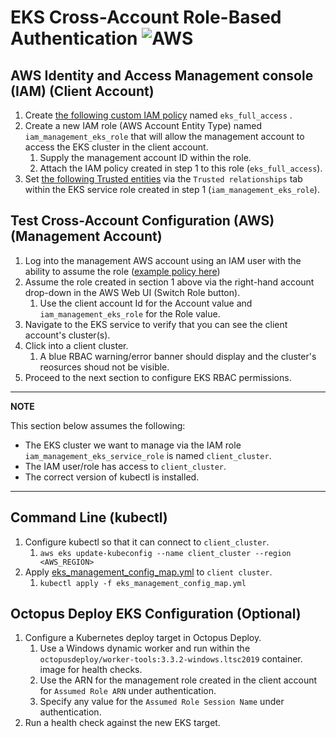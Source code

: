 # EKS Cross-Account Role-Based Authentication ![AWS](https://img.shields.io/badge/AWS-%23FF9900.svg?style=for-the-badge&logo=amazon-aws&logoColor=white)

## AWS Identity and Access Management console (IAM) (Client Account)

1. Create [the following custom IAM policy](https://github.com/briggs-octo/eks-docs/blob/main/aws/iam/eks_full_access.json) named `eks_full_access` .
2. Create a new IAM role (AWS Account Entity Type) named `iam_management_eks_role` that will allow the management account to access the EKS cluster in the client account.
   1. Supply the management account ID within the role.
   2. Attach the IAM policy created in step 1 to this role (`eks_full_access`).
3. Set [the following Trusted entities](https://github.com/briggs-octo/eks-docs/blob/main/aws/iam/eks_management_role_trusted_entities.json) via the `Trusted relationships` tab within the EKS service role created in step 1 (`iam_management_eks_role`).

## Test Cross-Account Configuration (AWS) (Management Account)

1. Log into the management AWS account using an IAM user with the ability to assume the role ([example policy here](https://github.com/briggs-octo/eks-docs/blob/main/aws/iam/management_assume_role.json))
2. Assume the role created in section 1 above via the right-hand account drop-down in the AWS Web UI (Switch Role button).
   1. Use the client account Id for the Account value and `iam_management_eks_role` for the Role value.  
3. Navigate to the EKS service to verify that you can see the client account's cluster(s).
4. Click into a client cluster.
   1. A blue RBAC warning/error banner should display and the cluster's reosurces shoud not be visible.
5. Proceed to the next section to configure EKS RBAC permissions.

---
**NOTE**

This section below assumes the following:

- The EKS cluster we want to manage via the IAM role `iam_management_eks_service_role` is named `client_cluster`.
- The IAM user/role has access to `client_cluster`.
- The correct version of kubectl is installed.
  
---

## Command Line (kubectl)

1. Configure kubectl so that it can connect to `client_cluster`.
   1. `aws eks update-kubeconfig --name client_cluster --region <AWS_REGION>`
2. Apply [eks_management_config_map.yml](https://github.com/briggs-octo/eks-docs/blob/main/kubernetes/eks_management_config_map.yml) to `client cluster`.
   1. `kubectl apply -f eks_management_config_map.yml`

## Octopus Deploy EKS Configuration (Optional)

1. Configure a Kubernetes deploy target in Octopus Deploy.
   1. Use a Windows dynamic worker and run within the `octopusdeploy/worker-tools:3.3.2-windows.ltsc2019` container. image for health checks.
   2. Use the ARN for the management role created in the client account for `Assumed Role ARN` under authentication.
   3. Specify any value for the `Assumed Role Session Name` under authentication.
2. Run a health check against the new EKS target.
